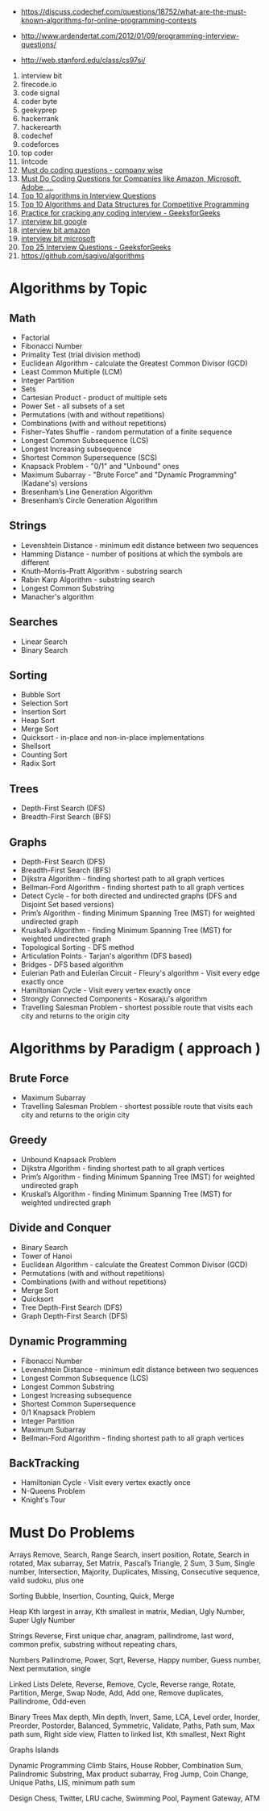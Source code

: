 - https://discuss.codechef.com/questions/18752/what-are-the-must-known-algorithms-for-online-programming-contests

- http://www.ardendertat.com/2012/01/09/programming-interview-questions/

- http://web.stanford.edu/class/cs97si/

1. interview bit
2. firecode.io
3. code signal
4. coder byte
5. geekyprep
6. hackerrank
7. hackerearth
8. codechef
9. codeforces
10. top coder
11. lintcode
12. [Must do coding questions - company wise](https://www.geeksforgeeks.org/must-coding-questions-company-wise/)
13. [Must Do Coding Questions for Companies like Amazon, Microsoft, Adobe, …](https://www.geeksforgeeks.org/must-do-coding-questions-for-companies-like-amazon-microsoft-adobe/)
14. [Top 10 algorithms in Interview Questions](https://www.geeksforgeeks.org/top-10-algorithms-in-interview-questions/)
15. [Top 10 Algorithms and Data Structures for Competitive Programming](https://www.geeksforgeeks.org/top-algorithms-and-data-structures-for-competitive-programming/)
16. [Practice for cracking any coding interview - GeeksforGeeks](https://www.geeksforgeeks.org/practice-for-cracking-any-coding-interview/)
17. [interview bit google](https://www.interviewbit.com/search/?q=Google)
18. [interview bit amazon](https://www.interviewbit.com/search/?q=Amazon)
19. [interview bit microsoft](https://www.interviewbit.com/search/?q=Microsoft)
20. [Top 25 Interview Questions - GeeksforGeeks](https://www.geeksforgeeks.org/top-25-interview-questions/)
21. https://github.com/sagivo/algorithms

# Algorithms by Topic

## Math

- Factorial
- Fibonacci Number
- Primality Test (trial division method)
- Euclidean Algorithm - calculate the Greatest Common Divisor (GCD)
- Least Common Multiple (LCM)
- Integer Partition
- Sets
- Cartesian Product - product of multiple sets
- Power Set - all subsets of a set
- Permutations (with and without repetitions)
- Combinations (with and without repetitions)
- Fisher–Yates Shuffle - random permutation of a finite sequence
- Longest Common Subsequence (LCS)
- Longest Increasing subsequence
- Shortest Common Supersequence (SCS)
- Knapsack Problem - "0/1" and "Unbound" ones
- Maximum Subarray - "Brute Force" and "Dynamic Programming" (Kadane's) versions
- Bresenham’s Line Generation Algorithm
- Bresenham’s Circle Generation Algorithm

## Strings

- Levenshtein Distance - minimum edit distance between two sequences
- Hamming Distance - number of positions at which the symbols are different
- Knuth–Morris–Pratt Algorithm - substring search
- Rabin Karp Algorithm - substring search
- Longest Common Substring
- Manacher's algorithm

## Searches

- Linear Search
- Binary Search

## Sorting

- Bubble Sort
- Selection Sort
- Insertion Sort
- Heap Sort
- Merge Sort
- Quicksort - in-place and non-in-place implementations
- Shellsort
- Counting Sort
- Radix Sort

## Trees

- Depth-First Search (DFS)
- Breadth-First Search (BFS)

## Graphs

- Depth-First Search (DFS)
- Breadth-First Search (BFS)
- Dijkstra Algorithm - finding shortest path to all graph vertices
- Bellman-Ford Algorithm - finding shortest path to all graph vertices
- Detect Cycle - for both directed and undirected graphs (DFS and Disjoint Set based versions)
- Prim’s Algorithm - finding Minimum Spanning Tree (MST) for weighted undirected graph
- Kruskal’s Algorithm - finding Minimum Spanning Tree (MST) for weighted undirected graph
- Topological Sorting - DFS method
- Articulation Points - Tarjan's algorithm (DFS based)
- Bridges - DFS based algorithm
- Eulerian Path and Eulerian Circuit - Fleury's algorithm - Visit every edge exactly once
- Hamiltonian Cycle - Visit every vertex exactly once
- Strongly Connected Components - Kosaraju's algorithm
- Travelling Salesman Problem - shortest possible route that visits each city and returns to the origin city

# Algorithms by Paradigm ( approach )

## Brute Force

- Maximum Subarray
- Travelling Salesman Problem - shortest possible route that visits each city and returns to the origin city

## Greedy

- Unbound Knapsack Problem
- Dijkstra Algorithm - finding shortest path to all graph vertices
- Prim’s Algorithm - finding Minimum Spanning Tree (MST) for weighted undirected graph
- Kruskal’s Algorithm - finding Minimum Spanning Tree (MST) for weighted undirected graph

## Divide and Conquer

- Binary Search
- Tower of Hanoi
- Euclidean Algorithm - calculate the Greatest Common Divisor (GCD)
- Permutations (with and without repetitions)
- Combinations (with and without repetitions)
- Merge Sort
- Quicksort
- Tree Depth-First Search (DFS)
- Graph Depth-First Search (DFS)

## Dynamic Programming

- Fibonacci Number
- Levenshtein Distance - minimum edit distance between two sequences
- Longest Common Subsequence (LCS)
- Longest Common Substring
- Longest Increasing subsequence
- Shortest Common Supersequence
- 0/1 Knapsack Problem
- Integer Partition
- Maximum Subarray
- Bellman-Ford Algorithm - finding shortest path to all graph vertices

## BackTracking

- Hamiltonian Cycle - Visit every vertex exactly once
- N-Queens Problem
- Knight's Tour

# Must Do Problems

Arrays
Remove, Search, Range Search, insert position, Rotate, Search in rotated, Max subarray, Set Matrix, Pascal’s Triangle, 2 Sum, 3 Sum, Single number, Intersection, Majority, Duplicates, Missing, Consecutive sequence, valid sudoku, plus one

Sorting
Bubble, Insertion, Counting, Quick, Merge

Heap
Kth largest in array, Kth smallest in matrix, Median, Ugly Number, Super Ugly Number

Strings
Reverse, First unique char, anagram, pallindrome, last word, common prefix, substring without repeating chars,

Numbers
Pallindrome, Power, Sqrt, Reverse, Happy number, Guess number, Next permutation, single

Linked Lists
Delete, Reverse, Remove, Cycle, Reverse range, Rotate, Partition, Merge, Swap Node, Add, Add one, Remove duplicates, Pallindrome, Odd-even

Binary Trees
Max depth, Min depth, Invert, Same, LCA, Level order, Inorder, Preorder, Postorder, Balanced, Symmetric, Validate, Paths, Path sum, Max path sum, Right side view, Flatten to linked list, Kth smallest, Next Right

Graphs
Islands

Dynamic Programming
Climb Stairs, House Robber, Combination Sum, Palindromic Substring, Max product subarray, Frog Jump, Coin Change, Unique Paths, LIS, minimum path sum

Design
Chess, Twitter, LRU cache, Swimming Pool, Payment Gateway, ATM
